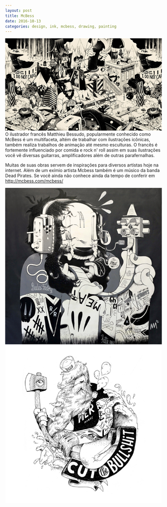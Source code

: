 ```yaml
---
layout: post
title: McBess
date: 2016-10-13
categories: design, ink, mcbess, drawing, painting
---
```


<img src="/images/fulls/04.jpg" class="fit image"> O ilustrador  francês Matthieu Bessudo, popularmente conhecido como McBess é um multifaceta, altém de trabalhar com ilustrações icônicas, também realiza trabalhos de animação até mesmo esculturas. O francês é fortemente influenciado por comida e rock n' roll assim em suas ilustrações você vê diversas guitarras, amplificadores além de outras parafernalhas.

Muitas de suas obras servem de inspirações para diversos artistas hoje na internet.
Além de um exímio artista Mcbess também é um músico da banda Dead Pirates.
Se você ainda não conhece ainda da tempo de conferir  em http://mcbess.com/mcbess/

<img src="/images/fulls/04-1.jpg" class="fit image">
<img src="/images/fulls/04-2.jpg" class="fit image">

